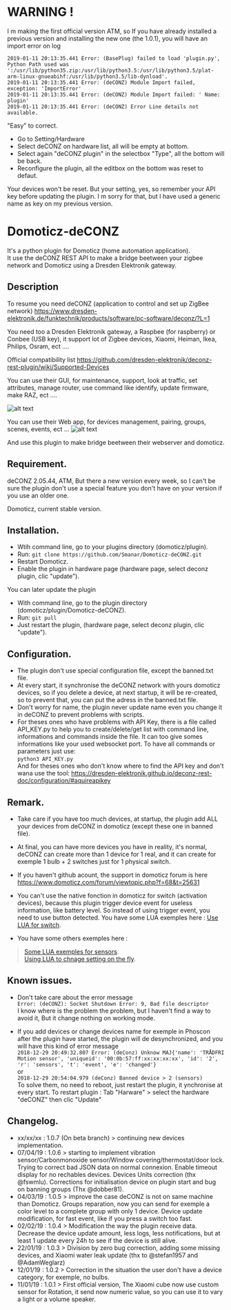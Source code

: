 # WARNING !   
I m making the first official version ATM, so If you have already installed a previous version and installing the new one (the 1.0.1), you will have an import error on log   
```
2019-01-11 20:13:35.441 Error: (BasePlug) failed to load 'plugin.py', Python Path used was ':/usr/lib/python35.zip:/usr/lib/python3.5:/usr/lib/python3.5/plat-arm-linux-gnueabihf:/usr/lib/python3.5/lib-dynload'.
2019-01-11 20:13:35.441 Error: (deCONZ) Module Import failed, exception: 'ImportError'
2019-01-11 20:13:35.441 Error: (deCONZ) Module Import failed: ' Name: plugin'
2019-01-11 20:13:35.441 Error: (deCONZ) Error Line details not available.
```
"Easy" to correct.   
- Go to Setting/Hardware
- Select deCONZ on hardware list, all will be empty at bottom.
- Select again "deCONZ plugin" in the selectbox "Type", all the bottom will be back.
- Reconfigure the plugin, all the editbox on the bottom was reset to defaut.

Your devices won't be reset. But your setting, yes, so remember your API key before updating the plugin. I m sorry for that, but I have used a generic name as key on my previous version.


# Domoticz-deCONZ
It's a python plugin for Domoticz (home automation application).   
It use the deCONZ REST API to make a bridge beetween your zigbee network and Domoticz using a Dresden Elektronik gateway.

## Description
To resume you need deCONZ (application to control and set up ZigBee network) https://www.dresden-elektronik.de/funktechnik/products/software/pc-software/deconz/?L=1

You need too a Dresden Elektronik gateway, a Raspbee (for raspberry) or Conbee (USB key), it support lot of Zigbee devices, Xiaomi, Heiman, Ikea, Philips, Osram, ect ....

Official compatibility list https://github.com/dresden-elektronik/deconz-rest-plugin/wiki/Supported-Devices


You can use their GUI, for maintenance, support, look at traffic, set attributes, manage router, use command like identify, update firmware, make RAZ, ect ....

![alt text](https://www.dresden-elektronik.de/typo3temp/pics/f0afa1a806.png)


You can use their Web app, for devices management, pairing, groups, scenes, events, ect ...
![alt text](https://user-images.githubusercontent.com/20152487/48567509-77dad480-e8fd-11e8-877d-2970ebb2c08c.png)


And use this plugin to make bridge beetween their webserver and domoticz.

## Requirement.
deCONZ 2.05.44, ATM, But there a new version every week, so I can't be sure the plugin don't use a special feature you don't have on your version if you use an older one.

Domoticz, current stable version.

## Installation.
- Wtih command line, go to your plugins directory (domoticz/plugin).   
- Run:
```git clone https://github.com/Smanar/Domoticz-deCONZ.git```
- Restart Domoticz.   
- Enable the plugin in hardware page (hardware page, select deconz plugin, clic "update").   

You can later update the plugin
- With command line, go to the plugin directory (domoticz/plugin/Domoticz-deCONZ).   
- Run:
```git pull```
- Just restart the plugin, (hardware page, select deconz plugin, clic "update").    

## Configuration.
- The plugin don't use special configuration file, except the banned.txt file.   
- At every start, it synchronise the deCONZ network with yours domoticz devices, so if you delete a device, at next startup, it will be re-created, so to prevent that, you can put the adress in the banned.txt file.   
- Don't worry for name, the plugin never update name even you change it in deCONZ to prevent problems with scripts.
- For theses ones who have problems with API Key, there is a file called API_KEY.py to help you to create/delete/get list with command line, informations and commands inside the file. It can too give somes informations like your used websocket port. To have all commands or parameters just use:   
```python3 API_KEY.py```   
And for theses ones who don't know where to find the API key and don't wana use the tool: https://dresden-elektronik.github.io/deconz-rest-doc/configuration/#aquireapikey

## Remark.
- Take care if you have too much devices, at startup, the plugin add ALL your devices from deCONZ in domoticz (except these one in banned file).

- At final, you can have more devices you have in reality, it's normal, deCONZ can create more than 1 device for 1 real, and it can create for exemple 1 bulb + 2 switches just for 1 physical switch.

- If you haven't github acount, the support in domoticz forum is here https://www.domoticz.com/forum/viewtopic.php?f=68&t=25631

- You can't use the native fonction in domoticz for switch (activation devices), because this plugin trigger device event for useless information, like battery level. So instead of using trigger event, you need to use button detected. You have some LUA exemples here : [Use LUA for switch](https://github.com/Smanar/Domoticz-deCONZ/wiki/Examples-to-use-LUA-script-for-switch).   

- You have some others exemples here :
>[Some LUA exemples for sensors](https://github.com/Smanar/Domoticz-deCONZ/wiki/Examples-to-use-LUA-script-for-various-sensors).   
[Using LUA to chnage setting on the fly](https://github.com/Smanar/Domoticz-deCONZ/wiki/Examples-to-use-LUA-to-change-setting-on-the-fly).   


## Known issues.
- Don't take care about the error message   
```Error: (deCONZ): Socket Shutdown Error: 9, Bad file descriptor```   
I know where is the problem the problem, but I haven't find a way to avoid it, But it change nothing on working mode.

- If you add devices or change devices name for exemple in Phoscon after the plugin have started, the plugin will de desynchronized, and you will have this kind of error message   
```2018-12-29 20:49:32.807 Error: (deConz) Unknow MAJ{'name': 'TRÅDFRI Motion sensor', 'uniqueid': '00:0b:57:ff:xx:xx:xx:xx', 'id': '2', 'r': 'sensors', 't': 'event', 'e': 'changed'}```   
or   
```2018-12-29 20:54:04.979 (deConz) Banned device > 2 (sensors)```   
To solve them, no need to reboot, just restart the plugin, it ynchronise at every start.
To restart plugin : Tab "Harware" > select the hardware "deCONZ" then clic "Update"   

## Changelog.
- xx/xx/xx : 1.0.7 (On beta branch) > continuing new devices implementation.
- 07/04/19 : 1.0.6 > starting to implement vibration sensor/Carbonmonoxide sensor/Window covering/thermostat/door lock. Trying to correct bad JSON data on normal connexion. Enable timeout display for no rechables devices. Devices Units correction (thx @fswmlu). Corrections for initialisation device on plugin start and bug on banning groups (Thx @dobber81).
- 04/03/19 : 1.0.5 > improve the case deCONZ is not on same machine than Domoticz. Groups reparation, now you can send for exemple a color level to a complete group with only 1 device. Device update modification, for fast event, like if you press a switch too fast.
- 02/02/19 : 1.0.4 > Modification the way the plugin receive data. Decrease the device update amount, less logs, less notifications, but at least 1 update every 24h to see if the device is still alive.
- 22/01/19 : 1.0.3 > Division by zero bug correction, adding some missing devices, and Xiaomi water leak update (thx to @stefan1957 and @AdamWeglarz)
- 12/01/19 : 1.0.2 > Correction in the situation the user don't have a device category, for exemple, no bulbs.
- 11/01/19 : 1.0.1 > First official version, The Xiaomi cube now use custom sensor for Rotation, it send now numeric value, so you can use it to vary a light or a volume speaker.
